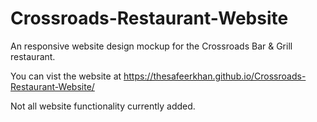 # Crossroads-Restaurant-Website
An responsive website design mockup for the Crossroads Bar &amp; Grill restaurant. 

You can vist the website at https://thesafeerkhan.github.io/Crossroads-Restaurant-Website/

Not all website functionality currently added.
